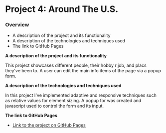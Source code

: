 # Project 4: Around The U.S.
### Overview  
* A description of the project and its functionality  
* A description of the technologies and techniques used  
* The link to GitHub Pages  
  
**A description of the project and its functionality**    
  
This project showcases different people, their hobby r job, and placs they've been to.
A user can edit the main info items of the page via a popup form.
  
**A description of the technologies and techniques used**  

In this project I've implemented adaptive and responsive techniques such as relative values for element sizing. A popup for was created and javascript used to control the form and its input.
   
  
  
**The link to GitHub Pages**  
  
* [Link to the project on GitHub Pages](https://benshur.github.io/web_project_4/)
